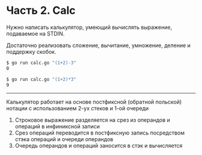 # Часть 2. Calc

Нужно написать калькулятор, умеющий вычислять выражение, подаваемое на STDIN.

Достаточно реализовать сложение, вычитание, умножение, деление и поддержку скобок.

```    bash
$ go run calc.go "(1+2)-3"
0

$ go run calc.go "(1+2)*3"
9
```

---
Калькулятор работает на основе постфиксной (обратной польской) нотации с использованием 2-ух стеков и 1-ой очереди
1) Строковое выражение разделяется на срез из операндов и операций в инфиниксной записи
2) Срез операций переводится в постфиксную запись посредством стэка операций и очереди операндов
3) Очередь операндов и операций заносится в стэк и вычисляется